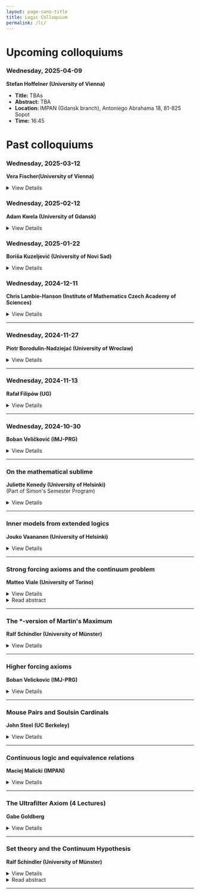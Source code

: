 ```yaml
---
layout: page-sans-title
title: Logic Colloquium
permalink: /lc/
---
```

<div style="flex: 0.5; padding-right: 20px;">
    <h1>Upcoming colloquiums</h1>
</div>






### Wednesday, 2025-04-09
**Stefan Hoffelner (University of Vienna)**  

<ul>
<li><strong>Title:</strong> TBAs </li>
<li><strong>Abstract:</strong> TBA </li>
<li><strong>Location: </strong>IMPAN (Gdansk branch), Antoniego Abrahama 18, 81-825 Sopot</li>
<li><strong>Time:</strong> 16:45</li>
</ul>



<div style="flex: 0.5; padding-right: 20px;">
    <h1>Past colloquiums</h1>
</div>

### Wednesday, 2025-03-12
**Vera Fischer(University of Vienna)**  
<details>
<summary>View Details</summary>
<ul>
<li><strong>Title:</strong> Good witnesses </li>
<li><strong>Abstract:</strong> Two persistent directions in the study of the properties of
the, so called, combinatorial or extremal sets of reals, sets like
maximal cofinitary groups or maximal ideal independent families, are the
study of their spectra and their projective complexity. In this talk, we
will discuss some recent progress in this area and point out towards
interesting remaining open problems. </li>
<li><strong>Location: </strong>IMPAN (Gdansk branch), Antoniego Abrahama 18, 81-825 Sopot</li>
<li><strong>Time:</strong> 16:45</li>
</ul>
</details>

### Wednesday, 2025-02-12
**Adam Kwela (University of Gdansk)**  
<details>
<summary>View Details</summary>
<ul>
<li><strong>Title:</strong>  Ideal versions of the bounding number</li>
<li><strong>Abstract:</strong>  I will discuss several ideal versions of the bounding number and mention some of their applications.</li>
<li><strong>Location: </strong>IMPAN (Gdansk branch), Antoniego Abrahama 18, 81-825 Sopot</li>
<li><strong>Time:</strong> 16:45</li>
</ul>
</details>

### Wednesday, 2025-01-22
**Boriša Kuzeljević (University of Novi Sad)**  
<details>
<summary>View Details</summary>
<ul>
<li><strong>Title:</strong> Rudin-Keisler ordering of ultrafilters</li>
<li><strong>Abstract:</strong> We will present some basic facts about the Rudin-Keisler ordering of ultrafilters, as well as some recent results about the structure of this ordering in the class of P-point ultrafilters. The results I will present are joint work with Dilip Raghavan and Jonathan Verner. </li>
<li><strong>Location: </strong>IMPAN (Gdansk branch), Antoniego Abrahama 18, 81-825 Sopot</li>
<li><strong>Time:</strong> 16:45</li>
</ul>
</details>


### Wednesday, 2024-12-11
**Chris Lambie-Hanson (Institute of Mathematics Czech Academy of Sciences)**  
<details>
<summary>View Details</summary>
<ul>
<li><strong>Title:</strong> Nonvanishing higher derived limits and characteristics of ideals</li>
<li><strong>Abstract:</strong> Recent years have seen a number of developments in the application of set-theoretic techniques to the study of derived functors, and in particular to the derived functor of the inverse limit. In this talk, we will consider a family of inverse systems indexed by ideals and will discuss the effect that certain characteristics of these ideals have on the vanishing of the derived limits of the corresponding systems. In particular, this will yield a proof of the fact that, if all derived limits of a particular class of inverse systems known as \(\Omega\)-systems vanish, then the continuum must be at least \(\aleph_{\omega+1}\), thus answering a question of Bannister. The talk will contain joint work with Matteo Casarosa. </li>
<li><strong>Location: </strong>IMPAN (Gdansk branch), Antoniego Abrahama 18, 81-825 Sopot</li>
<li><strong>Time:</strong> 16:45</li>
</ul>
</details>

---

### Wednesday, 2024-11-27
**Piotr Borodulin-Nadziejać (University of Wroclaw)**  
<details>
<summary>View Details</summary>
<ul>
<li><strong>Title:</strong> Combinatorial Banach spaces </li>
<li><strong>Abstract:</strong> I will present a way of generating Banach spaces from infinite graphs
with several examples and a structural theorem. </li>
<li><strong>Location: </strong>IMPAN (Gdansk branch), Antoniego Abrahama 18, 81-825 Sopot</li>
<li><strong>Time:</strong> 16:45</li>
</ul>
</details>

---


### Wednesday, 2024-11-13
**Rafał Filipów (UG)**  

<details>
<summary>View Details</summary>
<ul>
<li><strong>Title:</strong> Distinguishing between sequentially compact spaces via Katetov order on ideals </li>
<li><strong>Abstract:</strong>The talk is based on the paper "A unified approach to Hindman, Ramsey and van der Waerden spaces" (<a href="https://doi.org/10.1017/jsl.2024.8">https://doi.org/10.1017/jsl.2024.8</a>) written by Krzysztof Kowitz, Adam Kwela and myself. First, I'm going to survey known results that motivated us for looking for a unified approach to this subject. Next, I will show how to encompass in one manner distinct kinds of convergence in topological spaces considered so far. Finally, I'll show that various results from many papers can be obtained from one theorem.  </li>
<li><strong>Location: </strong>IMPAN (Gdansk branch), Antoniego Abrahama 18, 81-825 Sopot</li>
<li><strong>Time:</strong> 16:45 </li>
</ul>
 </details>
 


---

 
### Wednesday, 2024-10-30
**Boban Veličković (IMJ-PRG)**  

<details>
<summary>View Details</summary>
<ul>
   <li><strong>Title:</strong> Nice Infinitary Logics </li>
<li><strong>Abstract:</strong> We define a new class of infinitary logics \(L^1_{\kappa,\alpha}\) generalizing Shelah's logic \(L^1_\kappa\). If \(\kappa=\beth_{\kappa}\) and \(\alpha<\kappa\) is infinite then our logic coincides with \(L^1_\kappa\). We study the relation between these logics for different parameters \(\kappa\) and \(\alpha\). We give many examples of classes of structures that can or cannot be defined in these logics. Finally, we give a different version of Lindström's Theorem for \(L^1_\kappa\) in terms of the \(\phi\)-submodel relation. This is Joint work with J. Väänänen. </li>
<li><strong>Location: </strong>IMPAN (Gdansk branch), Antoniego Abrahama 18, 81-825 Sopot</li>
<li><strong>Time:</strong> 16:30</li>
</ul>
</details>

---

###  On the mathematical sublime
**Juliette Kenedy (University of Helsinki)**    
(Part of Simon's Semester Program)     

<details>
<summary>View Details</summary>
<ul>
    <li><strong>Venue: </strong>University of Gdansk, Department of Mathematics, Room D003</li>
    <li><strong>Day: </strong>December 06, 2023</li>
    <li><strong>Time: </strong>16:00-17:00</li>
    <li><strong>Notes: </strong>Part of Simon’s Semester Program</li>
</ul>
</details>

---

###  Inner models from extended logics
**Jouko Vaananen (University of Helsinki)** 
<details>
<summary>View Details</summary>
<ul>
    <li><strong>Venue: </strong>University of Gdansk, Department of Mathematics, Room D003</li>
    <li><strong>Day: </strong>December 02, 2023</li>
    <li><strong>Time: </strong>17:00-18:00</li>
    <li><strong>Notes: </strong>Part of Simon’s Semester Program</li>
</ul>
</details>

---

### Strong forcing axioms and the continuum problem
**Matteo Viale (University of Torino)**

<details>
<summary>View Details</summary>
<ul>
    <li><strong>Day: </strong>November 23, 2023</li>
    <li><strong>Notes: </strong>Part of Simon’s Semester Program</li>
</ul>
</details>
<details> 
<summary>Read abstract</summary>
A topological approach to forcing axioms considers them as strong forms of the Baire category theorem; an algebraic approach describes certain properties of "algebraic closure" for the universe of sets that can be derived from them. The goal of the talk is to outline the link betwen the geometric and algebraic points of view.
The talk is meant for a general mathematical audience. In particular familiarity with logic or set theory is not assumed.
</details>

---

### The *-version of Martin's Maximum
**Ralf Schindler (University of Münster)**
<details>
<summary>View Details</summary>
<ul>
    <li><strong>Venue: </strong>University of Gdansk, Department of Mathematics, Room D003</li>
    <li><strong>Day: </strong>November 02, 2023 </li>
    <li><strong>Time: </strong>16:45-17:45</li>
    <li><strong>Notes: </strong>Part of Simon’s Semester Program</li>
</ul>
</details>

---

### Higher forcing axioms 
**Boban Velickovic (IMJ-PRG)**     
<details>
<summary>View Details</summary>
<ul>
    <li><strong>Venue: </strong>University of Gdansk, Department of Mathematics, Room D003</li>
    <li><strong>Day: </strong>November 02, 2023 </li>
    <li><strong>Time: </strong>15:30-16:30</li>
    <li><strong>Notes: </strong>Part of Simon’s Semester Program</li>
</ul>
</details>

---

### Mouse Pairs and Soulsin Cardinals 
**John Steel (UC Berkeley)**   
<details>
<summary>View Details</summary>
<ul>
    <li><strong>Venue: </strong>University of Gdansk, Department of Mathematics</li>
    <li><strong>Day: </strong>October 26, 2023</li>
    <li><strong>Notes: </strong>Part of Simon’s Semester Program</li>
</ul>
</details>

---

### Continuous logic and equivalence relations
**Maciej Malicki (IMPAN)**
<details>
<summary>View Details</summary>
<ul>
    <li><strong>Day: </strong>October 14, 2022</li>
</ul>
</details>  


---

###  The Ultrafilter Axiom (4 Lectures)
**Gabe Goldberg**  
<details>
<summary>View Details</summary>
<ul>
    <li><strong>Day: </strong>July 25-August 6, 2022</li>
</ul>
</details>  


---

### Set theory and the Continuum Hypothesis
**Ralf Schindler (University of Münster)**  

<details>
<summary>View Details</summary>
<ul>
    <li><strong>Day: </strong>February 9, 2022</li>
</ul>
</details>  
<details>
<summary>Read abstract</summary>
- In a 2021 Annals paper, D. Aspero and the speaker showed that two prominent axioms of set theory which were introduced independently from one another in the late 80's early 90's and which both decide the size of the continuum are compatible, in fact one implies the other. Both axioms are so-called forcing axioms which are also exploited in other areas of mathematics. I am going to provide an accessible introduction to our result.
</details>

---
